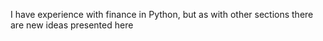 I have experience with finance in Python, but as with other sections there are new ideas presented here
